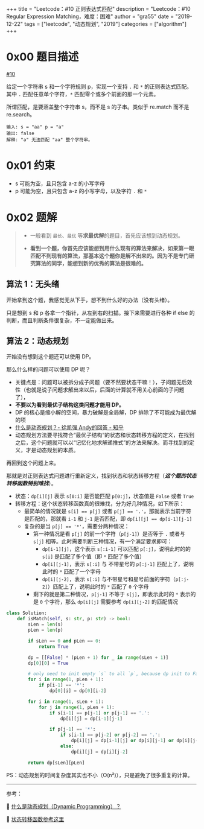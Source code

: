 +++
title = "Leetcode：#10 正则表达式匹配"
description = "Leetcode：#10 Regular Expression Matching，难度：困难"
author = "gra55"
date = "2019-12-22"
tags = ["leetcode", "动态规划", "2019"]
categories = ["algorithm"]
+++


# 0x00 题目描述

[#10](https://leetcode-cn.com/problems/regular-expression-matching/)

给定一个字符串 s 和一个字符规则 p，实现一个支持 `.` 和 `*` 的正则表达式匹配。其中 `.` 匹配任意单个字符，`*` 匹配零个或多个前面的那一个元素。

所谓匹配，是要涵盖整个字符串 s，而不是 s 的子串。类似于 re.match 而不是 re.search。

```shell
输入: s = "aa" p = "a"
输出: false
解释: "a" 无法匹配 "aa" 整个字符串。
```

# 0x01 约束

+ s 可能为空，且只包含 a-z 的小写字母
+ p 可能为空，且只包含 a-z 的小写字母，以及字符 `.` 和 `*`

# 0x02 题解

> + 一般看到 `最长`、`最优` 等**求最优解**的题目，首先应该想到动态规划。
> 
> + **看到一个题，你首先应该能想到用什么现有的算法来解决，如果第一眼匹配不到现有的算法，那基本这个题你是解不出来的。因为不是专门研究算法的同学，能想到新的优秀的算法是很难的。**

## 算法 1：无头绪

开始拿到这个题，我感觉无从下手，想不到什么好的办法（没有头绪）。

只是想到 s 和 p 各拿一个指针，从左到右的扫描。接下来需要进行各种 if else 的判断，而且判断条件很复杂，不一定能做出来。

## 算法 2：动态规划

开始没有想到这个题还可以使用 DP。

那么什么样的问题可以使用 DP 呢？
+ 关键点是：问题可以被拆分成子问题（要不然要状态干嘛！），子问题无后效性（也就是说子问题求解出来以后，后面的计算就不用关心前面的子问题了），
+ **不要以为看到最优子结构这类问题才能用 DP。**
+ DP 的核心是缩小解的空间，暴力破解是全局解，DP 排除了不可能成为最优解的项
+ [什么是动态规划？- 徐凯强 Andy的回答 - 知乎](https://www.zhihu.com/question/23995189/answer/35324479)
+ 动态规划方法要寻找符合“最优子结构“的状态和状态转移方程的定义，在找到之后，这个问题就可以以“记忆化地求解递推式”的方法来解决。而寻找到的定义，才是动态规划的本质。

再回到这个问题上来。

那就是对正则表达式问题进行重新定义，找到状态和状态转移方程（***这个题的状态转移函数特别难找***）。
+ 状态：`dp[i][j]` 表示 `s[0:i]` 是否能匹配 `p[0:j]`，状态值是 `False` 或者 `True`
+ 转移方程：这个状态转移函数真的很难找，分为好几种情况，如下所示：
  + 最简单的情况就是 `s[i] == p[j]` 或者 `p[j] == '.'`，那就表示当前字符是匹配的，那就看 `i-1` 和 `j-1` 是否匹配，即 `dp[i][j] == dp[i-1][j-1]`
  + 复杂的是当 `p[j] == '*'`，需要分两种情况：
    + 第一种情况是看 `p[j]` 的前一个字符（`p[j-1]`）是否等于 `.` 或者与 `s[j]` 相等。此时需要判断三种情况，有一个满足要求即可：
      + `dp[i-1][j]`，这个表示 `s[:i-1]` 可以匹配 `p[:j]`，说明此时的的 `s[i]` 是匹配了多个值（即 `*` 匹配了多个值）
      + `dp[i][j-1]`，表示 `s[:i]` 与 不带星号的 `p[:j-1]` 匹配上了，说明此时的 `*` 匹配了一个字母
      + `dp[i][j-2]`，表示 `s[:i]` 与不带星号和星号前面的字符（`p[:j-2]`）匹配上了，说明此时的 `*` 匹配了 `0` 个字母
    + 剩下的就是第二种情况，`p[j-1]` 不等于 `s[j]`，即表示此时的 `*` 表示的是 `0` 个字符，那么 `dp[i][j]` 需要参考 `dp[i][j-2]` 的匹配情况

```python
class Solution:
    def isMatch(self, s: str, p: str) -> bool:
        sLen = len(s)
        pLen = len(p)

        if sLen == 0 and pLen == 0:
            return True

        dp = [[False] * (pLen + 1) for _ in range(sLen + 1)]
        dp[0][0] = True

        # only need to init empty `s` to all `p`, because dp init to False
        for i in range(1, pLen + 1):
            if p[i-1] == '*':
                dp[0][i] = dp[0][i-2]

        for i in range(1, sLen + 1):
            for j in range(1, pLen + 1):
                if s[i-1] == p[j-1] or p[j-1] == '.':
                    dp[i][j] = dp[i-1][j-1]

                if p[j-1] == '*':
                    if s[i-1] == p[j-2] or p[j-2] == '.':
                        dp[i][j] = dp[i-1][j] or dp[i][j-1] or dp[i][j-2]
                    else:
                        dp[i][j] = dp[i][j-2]

        return dp[sLen][pLen]
```

PS：动态规划的时间复杂度其实也不小（O(n²)），只是避免了很多重复的计算。

---
参考：

:pushpin: [什么是动态规划（Dynamic Programming）？](https://www.zhihu.com/question/23995189)

:pushpin: [状态转移函数参考这里](https://leetcode-cn.com/problems/regular-expression-matching/solution/dong-tai-gui-hua-zen-yao-cong-0kai-shi-si-kao-da-b/)